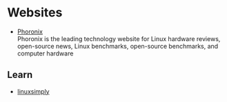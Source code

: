 # Websites

- [Phoronix](https://www.phoronix.com/)
  <br/>Phoronix is the leading technology website for Linux hardware reviews, open-source news, Linux benchmarks,
  open-source benchmarks, and computer hardware

## Learn

- [linuxsimply](https://linuxsimply.com/)
